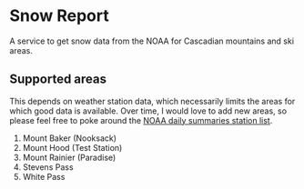 # Snow Report

A service to get snow data from the NOAA for Cascadian mountains and ski areas.

## Supported areas

This depends on weather station data, which necessarily limits the areas for
which good data is available. Over time, I would love to add new areas, so
please feel free to poke around the [NOAA daily summaries station list][ghcnd].

1. Mount Baker (Nooksack)
2. Mount Hood (Test Station)
3. Mount Rainier (Paradise)
4. Stevens Pass
5. White Pass

[ghcnd]: http://www.ncdc.noaa.gov/cdo-web/search?datasetid=GHCND
